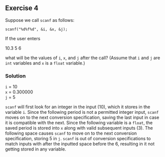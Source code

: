 ## Exercise 4
Suppose we call `scanf` as follows:

`scanf("%d%f%d", &i, &x, &j);`

If the user enters

10.3 5 6

what will be the values of `i`, `x`, and `j` after the call? (Assume that `i` and `j` are `int` variables and `x` is a `float` variable.)

### Solution
`i` = 10</br>
`x` = 0.300000</br>
`j` = 5</br>

`scanf` will first look for an integer in the input (10), which it stores in the variable `i`. Since the following period is not a permitted integer input, `scanf` moves on to the next conversion specification, saving the last input in case it is compatible with the next. Since the following variable is a `float`, the saved period is stored into `x` along with valid subsequent inputs (3). The following space causes `scanf` to move on to the next conversion specification, storing 5 in `j`. `scanf` is out of conversion specifications to match inputs with after the inputted space before the 6, resulting in it not getting stored in any variable.
